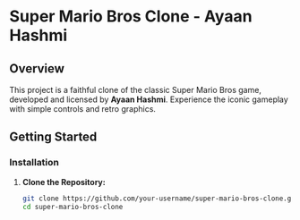 # Super Mario Bros Clone - Ayaan Hashmi

## Overview

This project is a faithful clone of the classic Super Mario Bros game, developed and licensed by **Ayaan Hashmi**. Experience the iconic gameplay with simple controls and retro graphics.

## Getting Started

### Installation

1. **Clone the Repository:**

   ```bash
   git clone https://github.com/your-username/super-mario-bros-clone.git
   cd super-mario-bros-clone
   ```
